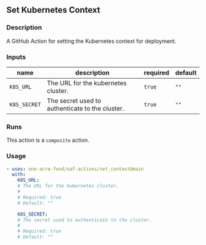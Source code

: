 ## Set Kubernetes Context

### Description

A GitHub Action for setting the Kubernetes context for deployment.

### Inputs

| name | description | required | default |
| --- | --- | --- | --- |
| `K8S_URL` | The URL for the kubernetes cluster. | `true` | `""` |
| `K8S_SECRET` | The secret used to authenticate to the cluster. | `true` | `""` |

### Runs

This action is a `composite` action.

### Usage

```yaml
- uses: one-acre-fund/oaf-actions/set_context@main
  with:
    K8S_URL:
    # The URL for the kubernetes cluster.
    #
    # Required: true
    # Default: ""

    K8S_SECRET:
    # The secret used to authenticate to the cluster.
    #
    # Required: true
    # Default: ""
```
